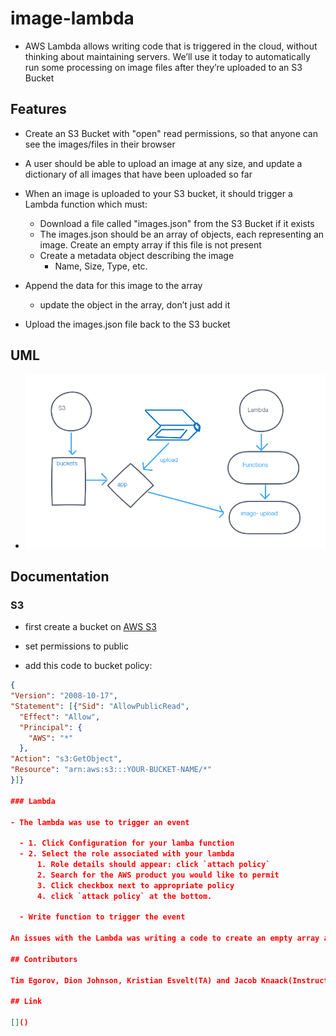 # image-lambda

- AWS Lambda allows writing code that is triggered in the cloud, without thinking about maintaining servers. We’ll use it today to automatically run some processing on image files after they’re uploaded to an S3 Bucket

## Features

- Create an S3 Bucket with "open" read permissions, so that anyone can see the images/files in their browser

- A user should be able to upload an image at any size, and update a dictionary of all images that have been uploaded so far

- When an image is uploaded to your S3 bucket, it should trigger a Lambda function which must:
  - Download a file called "images.json" from the S3 Bucket if it exists
  - The images.json should be an array of objects, each representing an image. Create an empty array if this file is not present
  - Create a metadata object describing the image
    - Name, Size, Type, etc.

- Append the data for this image to the array
  - update the object in the array, don’t just add it

- Upload the images.json file back to the S3 bucket

## UML

- ![UML of S3 and Lambda process](AWS-S3-Lambda.png)

## Documentation

### S3

  - first create a  bucket on [AWS S3](https://aws.amazon.com/s3/?nc2=h_ql_prod_st_s3)

  - set permissions to public
  - add this code to bucket policy:
  ```json
  {
  "Version": "2008-10-17",
  "Statement": [{"Sid": "AllowPublicRead",
    "Effect": "Allow",
    "Principal": {
      "AWS": "*"
    },
  "Action": "s3:GetObject",
  "Resource": "arn:aws:s3:::YOUR-BUCKET-NAME/*"
}]}

### Lambda

  - The lambda was use to trigger an event

    - 1. Click Configuration for your lamba function
    - 2. Select the role associated with your lambda
        1. Role details should appear: click `attach policy`
        2. Search for the AWS product you would like to permit
        3. Click checkbox next to appropriate policy
        4. click `attack policy` at the bottom.

    - Write function to trigger the event

An issues with the Lambda was writing a code to create an empty array and if this file is not present, Create a metadata object describing the image 

## Contributors

Tim Egorov, Dion Johnson, Kristian Esvelt(TA) and Jacob Knaack(Instructor)

## Link

[]()
